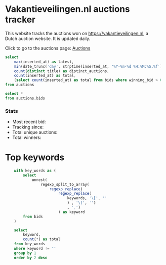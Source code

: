 # Vakantieveilingen.nl auctions tracker

This website tracks the auctions won on https://vakantieveilingen.nl, a Dutch auction website. It is updated daily.

Click to go to the auctions page: [Auctions](auctions)

```sql most_recent_bid
select
    max(inserted_at) as latest,
    min(date_trunc('day', strptime(inserted_at, '%Y-%m-%d %H:%M:%S.%f'))) as day,
    count(distinct title) as distinct_auctions,
    count(inserted_at) as total,
    (select count(inserted_at) as total from bids where winning_bid > 0) as total_winners
from auctions
```

```sql most_recent_bid_v2
select *
from auctions.bids
```

### Stats

- Most recent bid: <Value data={most_recent_bid} column="latest"/>
- Tracking since: <Value data={most_recent_bid} column="day"/>
- Total unique auctions: <Value data={most_recent_bid} column="distinct_auctions"/>
- Total winners: <Value data={most_recent_bid} column="total_winners" />

# Top keywords

```sql top_keywords
    with key_words as (
        select
            unnest(
                regexp_split_to_array(
                    regexp_replace(
                        regexp_replace(
                            keywords, '\[', ''
                            ) , '\]', '')
                            , ',')
                        ) as keyword
        from bids
    )

    select
        keyword,
        count(*) as total
    from key_words
    where keyword != ''
    group by 1
    order by 2 desc
```

<DataTable
  data="{top_keywords}"
  search="true"
  sortable="true"
/>

<Dropdown
    data={top_keywords} 
    name=name_of_dropdown
    value=keyword
/>